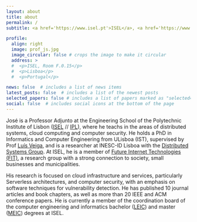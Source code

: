 ```yaml
---
layout: about
title: about
permalink: /
subtitle: <a href='https://www.isel.pt'>ISEL</a>, <a href='https://www.ipl.pt'>IPL</a>, <a href='https://fit.isel.pt'>FIT-ISEL</a>, <a href='https://www.inesc-id.pt'>INESC-ID Lisboa</a>

profile:
  align: right
  image: prof_js.jpg
  image_circular: false # crops the image to make it circular
  address: >
  #  <p>ISEL, Room F.0.15</p>
  #  <p>Lisboa</p>
  #  <p>Portugal</p>

news: false  # includes a list of news items
latest_posts: false  # includes a list of the newest posts
selected_papers: false # includes a list of papers marked as "selected={true}"
social: false  # includes social icons at the bottom of the page
---
```


José is a Professor Adjunto at the Engineering School of the Polytechnic Institute of Lisbon ([ISEL](https://www.isel.pt) // [IPL](https://www.ipl.pt)), where he teachs in the areas of distributed systems, cloud computing and computer security. He holds a PhD in Informatics and Computer Engineering from ULisboa (IST), supervised by Prof [Luís Veiga](https://www.dpss.inesc-id.pt/~lveiga/), and is a researcher at INESC-ID Lisboa with the [Distributed Systems Group](https://www.dpss.inesc-id.pt). At ISEL, he is a member of [Future Internet Technologies (FIT)](https://fit.isel.pt), a research group with a strong connection to society, small businesses and municipalities. 

His research is focused on cloud infrastructure and services, particularly Serverless architectures, and computer security, with an emphasis on software techniques for vulnerability detection. He has published 10 journal articles and book chapters, as well as more than 20 IEEE and ACM conference papers. He is currently a member of the coordination board of the computer engineering and informatics bachelor ([LEIC](https://www.isel.pt/en/curso/bsc-degree/computer-science-and-computer-engineering)) and master ([MEIC](https://www.isel.pt/en/curso/masters-degree/master-computer-science-and-engineering)) degrees at ISEL.


